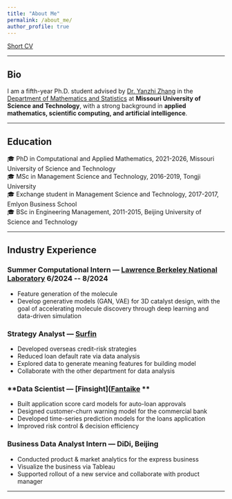 ```yaml
---
title: "About Me"
permalink: /about_me/
author_profile: true
---
```


[Short CV](http://YumengWang0.github.io/files/YumengWang.pdf)

---

## **Bio**
I am a fifth-year Ph.D. student advised by [Dr. Yanzhi Zhang](https://web.mst.edu/~zhangyanz/) in the [Department of Mathematics and Statistics](https://math.mst.edu/) at **Missouri University of Science and Technology**, with a strong background in **applied mathematics, scientific computing, and artificial intelligence**.

---

## **Education**
:mortar_board: PhD in Computational and Applied Mathematics, 2021-2026, <span class="grey">Missouri University of Science and Technology</span> \
:mortar_board: MSc in Management Science and Technology, 2016-2019, <span class="grey">Tongji University</span> \
:mortar_board: Exchange student in Management Science and Technology, 2017-2017, <span class="grey">Emlyon Business School</span> \
:mortar_board: BSc in Engineering Management, 2011-2015, <span class="grey">Beijing University of Science and Technology</span>

---

## **Industry Experience**

### **Summer Computational Intern — [Lawrence Berkeley National Laboratory](https://www.lbl.gov/) 6/2024 -- 8/2024**
- Feature generation of the molecule
- Develop generative models (GAN, VAE) for 3D catalyst design, with the goal of accelerating molecule discovery through deep learning and data-driven simulation 

### **Strategy Analyst — [Surfin](https://www.surfin-cn.com/)**
- Developed overseas credit-risk strategies 
- Reduced loan default rate via data analysis 
- Explored data to generate meaning features for building model  
- Collaborate with the other department for data analysis 

### **Data Scientist — [Finsight]([Fantaike](http://www.fantaike.ai/) **
- Built application score card models for auto-loan approvals  
- Designed customer-churn warning model for the commercial bank 
- Developed time-series prediction models for the loans application 
- Improved risk control & decision efficiency  

### **Business Data Analyst Intern — DiDi, Beijing**
- Conducted product & market analytics for the express business 
- Visualize the business via Tableau
- Supported rollout of a new service and collaborate with product manager  
 
---

